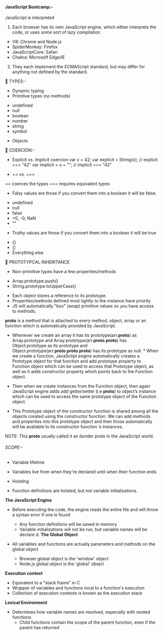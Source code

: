 #### JavaScript Bootcamp:-

JavaScript is interpreted

1. Each browser has its own JavaScript engine, which either interprets the code, or uses some sort of lazy compilation
* V8: Chrome and Node.js
* SpiderMonkey: Firefox
* JavaScriptCore: Safari
* Chakra: Microsoft Edge/IE

2. They each implement the ECMAScript standard, but may differ for anything not defined by the standard.

🚩 TYPES:-

* Dynamic typing
* Primitive types (no methods)
- undefined
- null
- boolean
- number
- string
- symbol

* Objects

🚩 COERCION:-

* Explicit vs. Implicit coercion
var x = 42;
var explicit = String(x);    // explicit === "42"
var implicit = x + "";      // implicit === "42"

* == vs. ===

== coerces the types
=== requires equivalent types

* Falsy values are those if you convert them into a boolean it will be false.
- undefined
- null
- false
- +0, -0, NaN
- ""

* Truthy values are those if you convert them into a boolean it will be true
- {}
- []
- Everything else

🚩 PROTOTYPCAL INHERITANCE

* Non-primitive types have a few properties/methods
- Array.prototype.push()
- String.prototype.toUpperCase()

* Each object stores a reference to its prototype.
* Properties/methods defined most tightly to the instance have priority
* JS will automatically "box" (wrap) primitive values so you have access to methods.

__proto__ is a method that is attached to every method, object, array or an function which is automatically provided by JavaScript.

* Whenever we create an array it has its prototype(arr.__proto__) as Array.prototype and Array.prototype(arr.__proto__.__proto__) has Object.prototype as its prototype and Object.prototype(arr.__proto__.__proto__.__proto__) has its prototype as null.
                                                                                * When we create a function, JavaSctipt engine automatically creates a Prototype object for that function and add prototype property to Function object which can be used to access that Prototype object, as well as it adds constructor property which points back to the Function object.

* Then when we create instances from the Function object, then again JavaScript engine adds add getter/setter (i.e __proto__) to object’s instance which can be used to access the same prototype object of the Function object.                

* This Prototype object of the constructor function is shared among all the objects created using the constructor function. We can add methods and properties into this prototype object and then those automatically will be available to its constructor function ’s instances.

NOTE: This __proto__ usually called it as dunder proto in the JavaScript world.


###### SCOPE:-

* Variable lifetime
- Variables live from when they're declared until when their function ends

* Hoisting
- Function definitions are hoisted, but not variable initializations.

**The JavaScript Engine**

* Before executing the code, the engine reads the entire file and will throw a syntax error if one is found
  - Any function definitions will be saved in memory
  - Variable initializations will not be run, but variable names will be declare    d.
**The Global Object**

* All variables and functions are actually parameters and methods on the global object
  - Browser global object is the 'window' object
  - Node.js global object is the 'global' obejct

**Execution context**

* Equivalent to a "stack frame" in C
* Wrapper of variables and functions local to a function's execution
* Collection of execution contexts is known as the execution stack


**Lexical Environment**

* Determines how variable names are resolved, especially with nested functions
  - Child functions contain the scope of the parent function, even if the parent has returned

 
